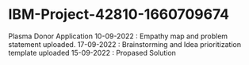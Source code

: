 # IBM-Project-42810-1660709674
Plasma Donor Application
10-09-2022 : Empathy map and problem statement uploaded.
17-09-2022 : Brainstorming and Idea prioritization template uploaded
15-09-2022 : Propased Solution

